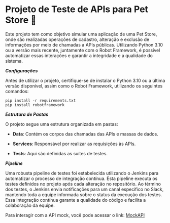 # Projeto de Teste de APIs para Pet Store 🚀

Este projeto tem como objetivo simular uma aplicação de uma Pet Store, onde são realizadas operações de cadastro, alteração e exclusão de informações por meio de chamadas a APIs públicas. Utilizando Python 3.10 ou a versão mais recente, juntamente com o Robot Framework, é possível automatizar essas interações e garantir a integridade e a qualidade do sistema.

***Configurações***

Antes de utilizar o projeto, certifique-se de instalar o Python 3.10 ou a última versão disponível, assim como o Robot Framework, utilizando os seguintes comandos:
```
pip install -r requirements.txt
pip install robotframework
```

***Estrutura de Pastas***

O projeto segue uma estrutura organizada em pastas:

- **Data**: Contém os corpos das chamadas das APIs e massas de dados.
  
- **Services**: Responsável por realizar as requisições às APIs.

- **Tests**: Aqui são definidas as suítes de testes.

***Pipeline***

Uma robusta pipeline de testes foi estabelecida utilizando o Jenkins para automatizar o processo de integração contínua. Esta pipeline executa os testes definidos no projeto após cada alteração no repositório. Ao término dos testes, o Jenkins envia notificações para um canal específico no Slack, mantendo toda a equipe informada sobre o status da execução dos testes. Essa integração contínua garante a qualidade do código e facilita a colaboração da equipe.

Para interagir com a API mock, você pode acessar o link: [MockAPI](https://mockapi.io/projects)
